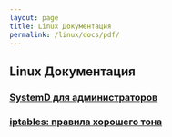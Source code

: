 ```yaml
---
layout: page
title: Linux Документация
permalink: /linux/docs/pdf/
---
```


## Linux Документация


### [SystemD для администраторов](https://github.com/sysadm-ru/files.sysadm.ru/tree/gh-pages/pdf)

### [iptables: правила хорошего тона](https://github.com/sysadm-ru/files.sysadm.ru/blob/gh-pages/pdf/iptables.pdf)
